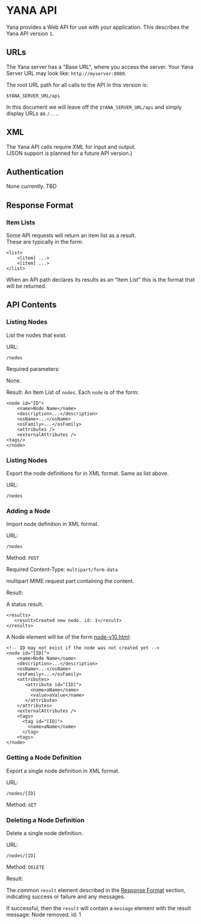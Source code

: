 # YANA API

Yana provides a Web API for use with your application.
This describes the Yana API version `1`.
 
## URLs

The Yana server has a "Base URL", where you access the server. 
Your Yana Server URL may look like: `http://myserver:8080`.

The root URL path for all calls to the API in this version is:

    $YANA_SERVER_URL/api

In this document we will leave off the `$YANA_SERVER_URL/api` 
and simply display URLs as `/...`.

## XML

The Yana API calls require XML for input and output.  
(JSON support is planned for a future API version.)

## Authentication

None currently. TBD

## Response Format

### Item Lists ###

Some API requests will return an item list as a result.  
These are typically in the form:

    <list>
        <[item] ...>
        <[item] ...>
    </list>

When an API path declares its results as an "Item List" this 
is the format that will be returned.


## API Contents

### Listing Nodes ###
List the nodes that exist.

URL:

    /nodes

Required parameters:

None.

Result:  An Item List of `nodes`. Each `node` is of the form:

    <node id="ID">
        <name>Node Name</name>
        <description>...</description>
        <osName>...</osName>
        <osFamily>...</osFamily>
        <attributes />
        <externalAttributes />
	<tags/>
    </node>

### Listing Nodes

Export the node definitions for in XML format. Same as list above.

URL:

    /nodes

### Adding a Node ###

Import node definition in XML format.

URL:

    /nodes

Method: `POST`

Required Content-Type: `multipart/form-data`

multipart MIME request part containing the content.

Result:

A status result. 

    <results>
       <result>Created new node. id: 1</result>
    </results>

A Node element will be of the form [node-v10.html](node-v10):

    <!-- ID may not exist if the node was not created yet -->    
    <node id="[ID]">
        <name>Node Name</name>
        <description>...</description>
        <osName>...</osName>
        <osFamily>...</osFamily>
        <attributes>
           <attribute id="[ID]">
             <name>aName</name>
             <value>aValue</name>
           </attribute>
        </attributes>
        <externalAttributes />
        <tags>
          <tag id="[ID]">
            <name>aName</name>
          </tag>
        <tags>
    </node>

### Getting a Node Definition ###

Export a single node definition in XML format.

URL:

    /nodes/[ID]

Method: `GET`

### Deleting a Node Definition ###

Delete a single node definition.

URL:

    /nodes/[ID]

Method: `DELETE`

Result:

The common `result` element described in the 
[Response Format](#response-format) section, 
indicating success or failure and any messages.

If successful, then the `result` will contain a `message`
element with the result message:
    <results>
       <result>Node removed. id: 1</result>
    </results>


